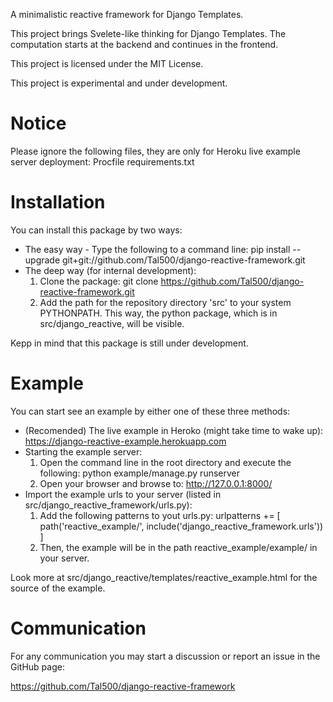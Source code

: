 A minimalistic reactive framework for Django Templates.

This project brings Svelete-like thinking for Django Templates.
The computation starts at the backend and continues in the frontend.

This project is licensed under the MIT License.

This project is experimental and under development.

# Notice
Please ignore the following files, they are only for Heroku live example server deployment:
    Procfile
    requirements.txt

# Installation
You can install this package by two ways:

* The easy way - Type the following to a command line:
    pip install --upgrade git+git://github.com/Tal500/django-reactive-framework.git
* The deep way (for internal development):
    1. Clone the package:
        git clone https://github.com/Tal500/django-reactive-framework.git
    2. Add the path for the repository directory 'src' to your system PYTHONPATH.
    This way, the python package, which is in src/django_reactive, will be visible.

Kepp in mind that this package is still under development.

# Example

You can start see an example by either one of these three methods:

* (Recomended) The live example in Heroko (might take time to wake up):
https://django-reactive-example.herokuapp.com
* Starting the example server:
    1. Open the command line in the root directory and execute the following:
        python example/manage.py runserver
    2. Open your browser and browse to:
        http://127.0.0.1:8000/
* Import the example urls to your server (listed in src/django_reactive_framework/urls.py):
    1. Add the following patterns to yout urls.py:
        urlpatterns += [
            path('reactive_example/', include('django_reactive_framework.urls'))
        ]
    2. Then, the example will be in the path reactive_example/example/ in your server.

Look more at src/django_reactive/templates/reactive_example.html for the source of the example.

# Communication

For any communication you may start a discussion or report an issue in the GitHub page:

https://github.com/Tal500/django-reactive-framework